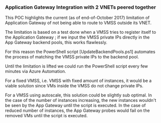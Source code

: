 ### Application Gateway Integration with 2 VNETs peered together ###

This POC highlights the current (as of end-of-October 2017) limitation of Application Gateway of
not being able to route to VMSS outside its VNET.

The limitation is based on a test done when a VMSS tries to register itself to the Application Gateway ;
if we input the VMSS private IPs directly in the App Gateway backend pools, this works flawlessly.

For this reason the PowerShell script [UpdateBackendPools.ps1] automates the process of matching the
VMSS private IPs to the backend pool.


Until the limitation is lifted we could run the PowerShell script every few minutes via
Azure Automation.

For a fixed VMSS, i.e. VMSS with fixed amount of instances, it would be a viable solution since
VMs inside the VMSS do not change private IPs.

For a VMSS using autoscale, this solution could be slightly sub optimal.  In the case of the number
of instances increasing, the new instances wouldn't be seen by the App Gateway until the script is
executed.  In the case of reduced number of instances, the App Gateway probes would fail on the removed
VMs until the script is executed.